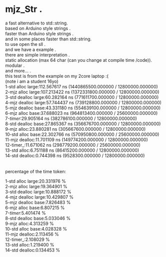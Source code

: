 # mjz_Str .<br>
a fast alternative to std::string.<br>
 based on Arduino style strings .<br>
 faster than Arduino style strings . <br>
 and in some places faster than std::string.<br>
 to use open the sll  .<br>
 and we have a example .<br>
 there are simple interpretation .<br>
 static allocation (max 64 char (can you change at compile time /code)).<br>
 modular .<br>
 and more... .<br>
 this test is from the example on my 2core laptop :(<br>
 (note i am a student 16yo)<br>
 1-std alloc large:112.567617 ns (1440865500.000000 / 12800000.000000)<br>
2-mjz alloc large:107.213422 ns (1372331800.000000 / 12800000.000000)<br>
3-std dealloc large:60.282164 ns (771611700.000000 / 12800000.000000)<br>
4-mjz dealloc large:57.744437 ns (739128800.000000 / 12800000.000000)<br>
5-mjz dealloc base:43.331180 ns (554639100.000000 / 12800000.000000)<br>
6-mjz alloc base:37.688023 ns (964813400.000000 / 25600000.000000)<br>
7-_timer_:29.905164 ns (382786100.000000 / 12800000.000000)<br>
8-std dealloc base:27.865367 ns (356676700.000000 / 12800000.000000)<br>
9-mjz alloc:23.880281 ns (305667600.000000 / 12800000.000000)<br>
10-std alloc base:22.302766 ns (570950800.000000 / 25600000.000000)<br>
11-mjz dealloc:11.701109 ns (149774200.000000 / 12800000.000000)<br>
12-timer_:11.671062 ns (298779200.000000 / 25600000.000000)<br>
13-std alloc:6.751188 ns (86415200.000000 / 12800000.000000)<br>
14-std dealloc:0.744398 ns (9528300.000000 / 12800000.000000)<br>
<br><br>
    percentage of the time token:<br>
    <p>
1-std alloc large:20.331976 %<br>
2-mjz alloc large:19.364901 %<br>
3-std dealloc large:10.888172 %<br>
4-mjz dealloc large:10.429807 %<br>
5-mjz dealloc base:7.826483 %<br>
6-mjz alloc base:6.807215 %<br>
7-_timer_:5.401474 %<br>
8-std dealloc base:5.033046 %<br>
9-mjz alloc:4.313259 %<br>
10-std alloc base:4.028328 %<br>
11-mjz dealloc:2.113456 %<br>
12-timer_:2.108029 %<br>
13-std alloc:1.219400 %<br>
14-std dealloc:0.134453 %<br>
</p>
 <br>
 <br>
